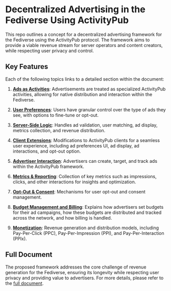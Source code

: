 # Decentralized Advertising in the Fediverse Using ActivityPub

This repo outlines a concept for a decentralized advertising framework for the Fediverse using the ActivityPub protocol. The framework aims to provide a viable revenue stream for server operators and content creators, while respecting user privacy and control.

## Key Features

Each of the following topics links to a detailed section within the document:

1. [**Ads as Activities**](./docs/Decentralized_Advertising_Fediverse_ActivityPub.md#ads-as-activities): Advertisements are treated as specialized ActivityPub activities, allowing for native distribution and interaction within the Fediverse.

2. [**User Preferences**](./docs/Decentralized_Advertising_Fediverse_ActivityPub.md#user-preferences): Users have granular control over the type of ads they see, with options to fine-tune or opt-out.

3. [**Server-Side Logic**](./docs/Decentralized_Advertising_Fediverse_ActivityPub.md#server-side-logic): Handles ad validation, user matching, ad display, metrics collection, and revenue distribution.

4. [**Client Extensions**](./docs/Decentralized_Advertising_Fediverse_ActivityPub.md#client-extensions): Modifications to ActivityPub clients for a seamless user experience, including ad preferences UI, ad display, ad interactions, and opt-out option.

5. [**Advertiser Interaction**](./docs/Decentralized_Advertising_Fediverse_ActivityPub.md#advertiser-interaction): Advertisers can create, target, and track ads within the ActivityPub framework.

6. [**Metrics & Reporting**](./docs/Decentralized_Advertising_Fediverse_ActivityPub.md#metrics--reporting): Collection of key metrics such as impressions, clicks, and other interactions for insights and optimization.

7. [**Opt-Out & Consent**](./docs/Decentralized_Advertising_Fediverse_ActivityPub.md#opt-out--consent): Mechanisms for user opt-out and consent management.

8. [**Budget Management and Billing**](./docs/Decentralized_Advertising_Fediverse_ActivityPub.md#budget-management-and-billing): Explains how advertisers set budgets for their ad campaigns, how these budgets are distributed and tracked across the network, and how billing is handled.

9. [**Monetization**](./docs/Decentralized_Advertising_Fediverse_ActivityPub.md#monetization): Revenue generation and distribution models, including Pay-Per-Click (PPC), Pay-Per-Impression (PPI), and Pay-Per-Interaction (PPIx).

## Full Document

The proposed framework addresses the core challenge of revenue generation for the Fediverse, ensuring its longevity while respecting user privacy and providing value to advertisers. For more details, please refer to the [full document](./docs/Decentralized_Advertising_Fediverse_ActivityPub.md).